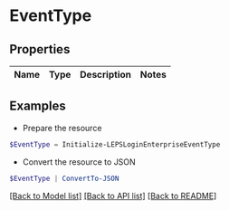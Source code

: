 # EventType
## Properties

Name | Type | Description | Notes
------------ | ------------- | ------------- | -------------

## Examples

- Prepare the resource
```powershell
$EventType = Initialize-LEPSLoginEnterpriseEventType 
```

- Convert the resource to JSON
```powershell
$EventType | ConvertTo-JSON
```

[[Back to Model list]](../README.md#documentation-for-models) [[Back to API list]](../README.md#documentation-for-api-endpoints) [[Back to README]](../README.md)


